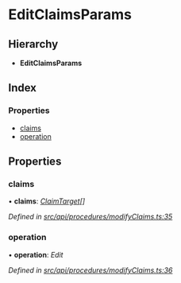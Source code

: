# EditClaimsParams

## Hierarchy

* **EditClaimsParams**

## Index

### Properties

* [claims](editclaimsparams.md#claims)
* [operation](editclaimsparams.md#operation)

## Properties

### claims

• **claims**: [_ClaimTarget_](claimtarget.md)_\[\]_

_Defined in_ [_src/api/procedures/modifyClaims.ts:35_](https://github.com/PolymathNetwork/polymesh-sdk/blob/1221e467/src/api/procedures/modifyClaims.ts#L35)

### operation

• **operation**: _Edit_

_Defined in_ [_src/api/procedures/modifyClaims.ts:36_](https://github.com/PolymathNetwork/polymesh-sdk/blob/1221e467/src/api/procedures/modifyClaims.ts#L36)

